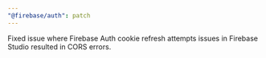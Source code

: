 ```yaml
---
"@firebase/auth": patch
---
```


Fixed issue where Firebase Auth cookie refresh attempts issues in Firebase Studio resulted in CORS errors. 
